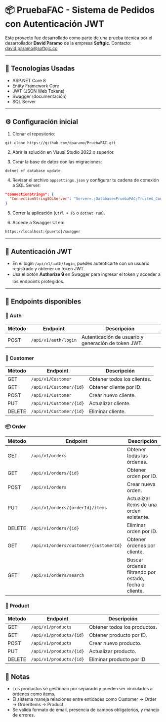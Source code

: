 # 📦 PruebaFAC - Sistema de Pedidos con Autenticación JWT

Este proyecto fue desarrollado como parte de una prueba técnica por el desarrollador **David Paramo** de la empresa **Softgic**.
Contacto: david.paramo@softgic.co

---

## 🚀 Tecnologías Usadas

- ASP.NET Core 8
- Entity Framework Core
- JWT (JSON Web Tokens)
- Swagger (documentación)
- SQL Server

---

## ⚙️ Configuración inicial

1. Clonar el repositorio:
```
git clone https://github.com/dparamo/PruebaFAC.git
```

2. Abrir la solución en Visual Studio 2022 o superior.

3. Crear la base de datos con las migraciones:
```
dotnet ef database update
```

4. Revisar el archivo `appsettings.json` y configurar tu cadena de conexión a SQL Server:
```json
"ConnectionStrings": {
  "ConnectionStringSQLServer": "Server=.;Database=PruebaFAC;Trusted_Connection=True;MultipleActiveResultSets=true"
}
```

5. Correr la aplicación (`Ctrl + F5` o `dotnet run`).

6. Accede a Swagger UI en:
```
https://localhost:{puerto}/swagger
```

---

## 🔐 Autenticación JWT

- En el login `/api/v1/auth/login`, puedes autenticarte con un usuario registrado y obtener un token JWT.
- Usa el botón **Authorize 🔒** en Swagger para ingresar el token y acceder a los endpoints protegidos.

---

## 📌 Endpoints disponibles

### 🔐 Auth
| Método | Endpoint | Descripción |
|--------|----------|-------------|
| POST   | `/api/v1/auth/login` | Autenticación de usuario y generación de token JWT. |

### 👤 Customer
| Método | Endpoint | Descripción |
|--------|----------|-------------|
| GET    | `/api/v1/Customer`        | Obtener todos los clientes. |
| GET    | `/api/v1/Customer/{id}`   | Obtener cliente por ID. |
| POST   | `/api/v1/Customer`        | Crear nuevo cliente. |
| PUT    | `/api/v1/Customer/{id}`   | Actualizar cliente. |
| DELETE | `/api/v1/Customer/{id}`   | Eliminar cliente. |

### 📦 Order
| Método | Endpoint | Descripción |
|--------|----------|-------------|
| GET    | `/api/v1/orders`                            | Obtener todas las órdenes. |
| GET    | `/api/v1/orders/{id}`                       | Obtener orden por ID. |
| POST   | `/api/v1/orders`                            | Crear nueva orden. |
| PUT    | `/api/v1/orders/{orderId}/items`            | Actualizar ítems de una orden existente. |
| DELETE | `/api/v1/orders/{id}`                       | Eliminar orden por ID. |
| GET    | `/api/v1/orders/customer/{customerId}`      | Obtener órdenes por cliente. |
| GET    | `/api/v1/orders/search`                     | Buscar órdenes filtrando por estado, fecha o cliente. |

### 🛒 Product
| Método | Endpoint | Descripción |
|--------|----------|-------------|
| GET    | `/api/v1/products`            | Obtener todos los productos. |
| GET    | `/api/v1/products/{id}`       | Obtener producto por ID. |
| POST   | `/api/v1/products`            | Crear nuevo producto. |
| PUT    | `/api/v1/products/{id}`       | Actualizar producto. |
| DELETE | `/api/v1/products/{id}`       | Eliminar producto por ID. |

## 📝 Notas

- Los productos se gestionan por separado y pueden ser vinculados a órdenes como ítems.
- El sistema maneja relaciones entre entidades como Customer → Order → OrderItems → Product.
- Se valida formato de email, presencia de campos obligatorios, y manejo de errores.

